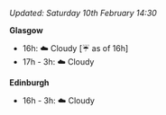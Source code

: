*Updated: Saturday 10th February 14:30*

**Glasgow**

* 16h: :cloud: Cloudy [:umbrella: as of 16h]
* 17h - 3h: :cloud: Cloudy

**Edinburgh**

* 16h - 3h: :cloud: Cloudy
